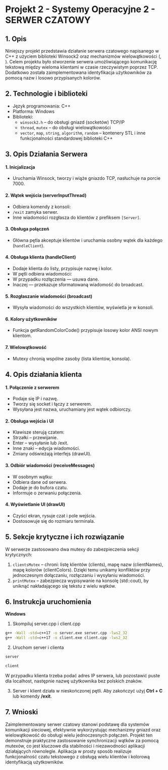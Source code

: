 # Projekt 2 - Systemy Operacyjne 2 - SERWER CZATOWY

## 1. Opis
Niniejszy projekt przedstawia działanie serwera czatowego napisanego w C++ z użyciem biblioteki Winsock2 oraz mechanizmów wielowątkowości (<thread>, <mutex>). Celem projektu było stworzenie serwera umożliwiającego komunikację tekstową między wieloma klientami w czasie rzeczywistym poprzez TCP. Dodatkowo została zaimplementowana identyfikacja użytkowników za pomocą nazw i losowo przypisanych kolorów.

## 2. Technologie i biblioteki
-	Język programowania: C++
-	Platforma: Windows
-	Biblioteki:
	- `winsock2.h` – do obsługi gniazd (socketów) TCP/IP
	- `thread`, `mutex` – do obsługi wielowątkowości
	- `vector`, `map`, `string`, `algorithm`, `random` – kontenery STL i inne funkcjonalności standardowej biblioteki C++

## 3. Opis Działania Serwera
#### 1. Inicjalizacja
-	Uruchamia Winsock, tworzy i wiąże gniazdo TCP, nasłuchuje na porcie 7000.
#### 2. Wątek wejścia (serverInputThread)
-	Odbiera komendy z konsoli:
-	`/exit` zamyka serwer.
-	Inne wiadomości rozgłasza do klientów z prefiksem `[Server]`.
#### 3.  Obsługa połączeń
-	Główna pętla akceptuje klientów i uruchamia osobny wątek dla każdego (`handleClient`).
#### 4. Obsługa klienta (handleClient)
-	Dodaje klienta do listy, przypisuje nazwę i kolor.
-	W pętli odbiera wiadomości:
-	W przypadku rozłączenia — usuwa dane.
-	Inaczej — przekazuje sformatowaną wiadomość do broadcast.
#### 5. Rozgłaszanie wiadomości (broadcast)
-	Wysyła wiadomości do wszystkich klientów, wyświetla je w konsoli.
#### 6. Kolory użytkowników
-	Funkcja getRandomColorCode() przypisuje losowy kolor ANSI nowym klientom.
#### 7. Wielowątkowość
-	Mutexy chronią wspólne zasoby (lista klientów, konsola).

## 4. Opis działania klienta
#### 1. Połączenie z serwerem
-	Podaje się IP i nazwę.
-	Tworzy się socket i łączy z serwerem.
-	Wysyłana jest nazwa, uruchamiany jest wątek odbiorczy.
#### 2. Obsługa wejścia i UI
-	Klawisze sterują czatem:
-	Strzałki – przewijanie.
-	Enter – wysyłanie lub /exit.
-	Inne znaki – edycja wiadomości.
-	Zmiany odświeżają interfejs (drawUI).
#### 3. Odbiór wiadomości (receiveMessages)
-	W osobnym wątku:
-	Odbiera dane od serwera.
-	Dodaje je do bufora czatu.
-	Informuje o zerwaniu połączenia.
#### 4. Wyświetlanie UI (drawUI)
-	Czyści ekran, rysuje czat i pole wejścia.
-	Dostosowuje się do rozmiaru terminala.


## 5. Sekcje krytyczne i ich rozwiązanie

W serwerze zastosowano dwa mutexy do zabezpieczenia sekcji krytycznych:
1.	`clientsMutex` – chroni: listę klientów (clients), mapę nazw (clientNames), mapę kolorów (clientColors). Dzięki temu unikamy konfliktów przy jednoczesnym dołączaniu, rozłączaniu i wysyłaniu wiadomości.
 2.	`printMutex` – zabezpiecza wypisywanie na konsolę (std::cout), by uniknąć nakładającego się tekstu z wielu wątków.

## 6. Instrukcja uruchomienia

**Windows**

1.	Skompiluj server.cpp i client.cpp
```bash
g++ -Wall -std=c++17 -o server.exe server.cpp -lws2_32
g++ -Wall -std=c++17 -o client.exe client.cpp -lws2_32
```
 2.	Uruchom server i clienta
```bash
server

client
```
	
W przypadku klienta trzeba podać adres IP serwera, lub pozostawić puste dla localhost, następnie nazwę użytkownika bez polskich znaków.

3.	Server i klient działa w nieskończonej pętli. Aby zakończyć użyj **Ctrl + C** lub komendy **/exit**.

## 7. Wnioski
Zaimplementowany serwer czatowy stanowi podstawę dla systemów komunikacji sieciowej, efektywnie wykorzystując mechanizmy gniazd oraz wielowątkowość do obsługi wielu jednoczesnych połączeń. Projekt ten demonstruje praktyczne zastosowanie synchronizacji wątków za pomocą mutexów, co jest kluczowe dla stabilności i niezawodności aplikacji działających równolegle. Aplikacja w prosty sposób realizuje funkcjonalność czatu tekstowego z obsługą wielu klientów i kolorową identyfikacją użytkowników.
